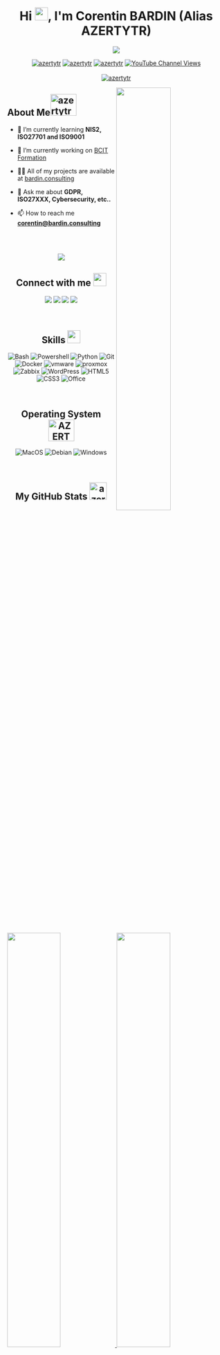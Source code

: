 <h1 align="center">Hi <img src = "https://raw.githubusercontent.com/MartinHeinz/MartinHeinz/master/wave.gif" height="30">, I'm Corentin BARDIN (Alias AZERTYTR)</h1>
<p align="center">
  <a href="https://bardin.consulting"><img src="https://readme-typing-svg.herokuapp.com?center=true&vCenter=true&lines=A+passionate+cybersecurity+consultant+!;Creator+of+bcit.fr;"></a>
</p>

<p align="center"> <a href="https://twitter.com/azertytr" target="blank">
<img src="https://img.shields.io/twitter/follow/azertytr?logo=x&style=for-the-badge" alt="azertytr" /></a> 
<a href="https://github.com/AZERTYTR" target="blank">
<img src="https://img.shields.io/github/followers/azertytr?label=Followers Github&style=for-the-badge" alt="azertytr" /></a>
<a href="https://github.com/AZERTYTR" target="blank">
<img src="https://img.shields.io/github/stars/AZERTYTR?label=%E2%AD%90%20Github&style=for-the-badge" alt="azertytr" /></a>
<a href="https://www.youtube.com/@bardinconsulting?si=xaS4TACGNMRK6bcy" target="blank">
<img alt="YouTube Channel Views" src="https://img.shields.io/youtube/channel/views/UCZjN8E_dtNlWus5omPSfHeA?logo=youtube&style=for-the-badge"></a>
    </br> </br>
 <a href="https://github.com/ryo-ma/github-profile-trophy"><img align="center" src="https://github-profile-trophy.vercel.app/?username=azertytr&theme=gitdimmed&column=7&no-frame=true&no-bg=true&rank=-C" alt="azertytr" /></a> 
</p>  


<img align="right" width="50%" alt="" src="https://img.AZERTYTR.com/logo/git_coding_animation.gif" />  
<h2> About Me<img src="https://media1.giphy.com/media/RifTnAQRz2mtH0EnZX/giphy.gif?cid=ecf05e473bwn2pq0626373ftybdehk7hpxh0s47uznvzr8uk&rid=giphy.gif&ct=s" alt="azertytr" height="50" width="60" /></h2>

- 🌱 I’m currently learning **NIS2, ISO27701 and ISO9001**  
  
- 🔭 I’m currently working on [BCIT Formation](https://bcit.fr)  
  
- 👨‍💻 All of my projects are available at [bardin.consulting](https://bardin.consulting)  
    
- 💬 Ask me about **GDPR, ISO27XXX, Cybersecurity, etc..**  
  
- 📫 How to reach me **corentin@bardin.consulting**  
 

 </br></br>
 <p  align="center">
<img src="https://user-images.githubusercontent.com/73097560/115834477-dbab4500-a447-11eb-908a-139a6edaec5c.gif">             
<br>
<div align="center">
<h2> Connect with me <img src='https://raw.githubusercontent.com/ShahriarShafin/ShahriarShafin/main/Assets/handshake.gif' height="30"> </h2>

<a href="https://bardin.consulting"><img src="https://img.shields.io/badge/@AZERTYTR__-%231DA1F2.svg?style=for-the-badge&logo=x&logoColor=white"></a> <a href="https://discord.gg/yQ4f8YnwSt"><img src="https://img.shields.io/badge/AZERTYTR_0001-%235865F2.svg?style=for-the-badge&logo=discord&logoColor=white"></a> <a href="https://www.linkedin.com/in/Corentin-BARDIN/"><img src="https://img.shields.io/badge/Corentin_BARDIN-%230A66C2.svg?style=for-the-badge&logo=linkedin&logoColor=white"></a> <a href="https://www.youtube.com/c/AZERTYTR"><img src="https://img.shields.io/badge/AZERTYTR-%23FF0000.svg?style=for-the-badge&logo=youtube&logoColor=white"></a>

 </br>

<h2> Skills <img src = "https://media2.giphy.com/media/QssGEmpkyEOhBCb7e1/giphy.gif?cid=ecf05e47a0n3gi1bfqntqmob8g9aid1oyj2wr3ds3mg700bl&rid=giphy.gif"  height="30"> </h2>

![Bash](https://img.shields.io/badge/bash-%23CDCDCE.svg?style=for-the-badge&logo=gnubash&logoColor=1B1B1F)
![Powershell](https://img.shields.io/badge/powershell-%235391FE.svg?style=for-the-badge&logo=powershell&logoColor=1B1B1F)
![Python](https://img.shields.io/badge/python-%233570A0.svg?style=for-the-badge&logo=python&logoColor=FFE05D)
![Git](https://img.shields.io/badge/git-%23F05032.svg?style=for-the-badge&logo=git&logoColor=white)
![Docker](https://img.shields.io/badge/docker-%230db7ed.svg?style=for-the-badge&logo=docker&logoColor=white)
![vmware](https://img.shields.io/badge/ESXi-%23607078.svg?style=for-the-badge&logo=vmware&logoColor=white)
![proxmox](https://img.shields.io/badge/proxmox-%23E57000.svg?style=for-the-badge&logo=proxmox&logoColor=white)
![Zabbix](https://img.shields.io/badge/zabbix-%23CC2936.svg?style=for-the-badge&logo=Zotero&logoColor=white)
![WordPress](https://img.shields.io/badge/wordpress-%2321759B.svg?style=for-the-badge&logo=WordPress&logoColor=white)
![HTML5](https://img.shields.io/badge/html5-%23E34F26.svg?style=for-the-badge&logo=HTML5&logoColor=white)
![CSS3](https://img.shields.io/badge/css3-%231572B6.svg?style=for-the-badge&logo=CSS3&logoColor=white)
![Office](https://img.shields.io/badge/office_suite-%23D83B01.svg?style=for-the-badge&logo=MicrosoftOffice&logoColor=white)
 
  </br>

  <h2> Operating System <img src = "https://media1.giphy.com/media/WFZvB7VIXBgiz3oDXE/giphy.gif?cid=ecf05e47o85shd30d0qgkajffwr0b06zj4dt9onfr4vnehqk&rid=giphy.gif&ct=s" alt="AZERTYTR" height="50" width="60"> </h2>

![MacOS](https://img.shields.io/badge/macos-%23000000.svg?style=for-the-badge&logo=apple&logoColor=white)
![Debian](https://img.shields.io/badge/debian-%23A81D33.svg?style=for-the-badge&logo=Debian&logoColor=white)
![Windows](https://img.shields.io/badge/windows-%230078D6.svg?style=for-the-badge&logo=windows&logoColor=white)
 
 <br>

<h2> My GitHub Stats <img src="https://media2.giphy.com/media/CwTvSiWflgCGKgz5eb/giphy.gif?cid=ecf05e472sy191foql0okctbjdxbwd3wcywx85il2swgzble&rid=giphy.gif&ct=s" alt="azertytr" width="40" height="40"/>  </h2>


<br/>
<p align="left">
  <a href="https://bardin.consulting/">
  <img width="49.5%" src="https://github-readme-stats.vercel.app/api?username=AZERTYTR&show_icons=true&locale=en&bg_color=0D1117&text_color=ffffff&hide_border=true" />
    <img width="49.5%" src="https://github-readme-streak-stats.herokuapp.com/?user=AZERTYTR&theme=dark&background=0D1117&hide_border=true" />
  </a>
</p>
<br>
<br>


<img align="center" src="https://img.shields.io/endpoint?url=https%3A%2F%2Fhits.dwyl.com%2FAZERTYTR%2FAZERTYTR.json%3Fcolor%3Dblue&style=for-the-badge" alt="azertytr" />
</div>
 

